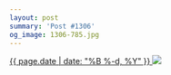 ```yaml
---
layout: post
summary: 'Post #1306'
og_image: 1306-785.jpg
---
```


<p>
 <time>
  <a href="/1306">
   {{ page.date | date: "%B %-d, %Y" }}
  </a>
 </time>
 <a href="/1306">
  <img sizes="(min-width: 700px) 50vw, calc(100vw - 2rem)" src="{{ site.assets_url }}/1306-393.jpg" srcset="{{ site.assets_url }}/1306-196.jpg 196w, {{ site.assets_url }}/1306-393.jpg 393w, {{ site.assets_url }}/1306-589.jpg 589w, {{ site.assets_url }}/1306-785.jpg 785w"/>
 </a>
</p>

